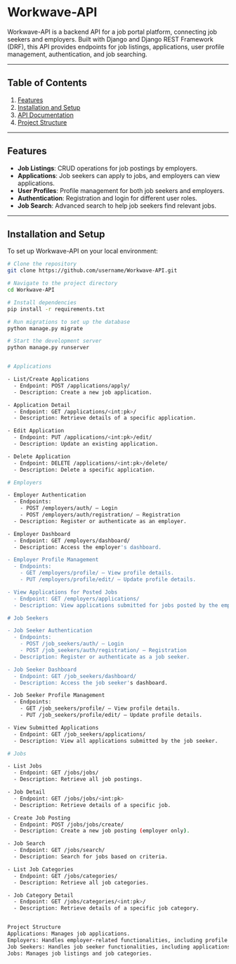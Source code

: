 # Workwave-API

Workwave-API is a backend API for a job portal platform, connecting job seekers and employers. Built with Django and Django REST Framework (DRF), this API provides endpoints for job listings, applications, user profile management, authentication, and job searching.

---

## Table of Contents

1. [Features](#features)
2. [Installation and Setup](#installation-and-setup)
3. [API Documentation](#api-documentation)
4. [Project Structure](#project-structure)

---

## Features

- **Job Listings**: CRUD operations for job postings by employers.
- **Applications**: Job seekers can apply to jobs, and employers can view applications.
- **User Profiles**: Profile management for both job seekers and employers.
- **Authentication**: Registration and login for different user roles.
- **Job Search**: Advanced search to help job seekers find relevant jobs.

---

## Installation and Setup

To set up Workwave-API on your local environment:

```bash
# Clone the repository
git clone https://github.com/username/Workwave-API.git

# Navigate to the project directory
cd Workwave-API

# Install dependencies
pip install -r requirements.txt

# Run migrations to set up the database
python manage.py migrate

# Start the development server
python manage.py runserver


# Applications

- List/Create Applications
  - Endpoint: POST /applications/apply/
  - Description: Create a new job application.

- Application Detail
  - Endpoint: GET /applications/<int:pk>/
  - Description: Retrieve details of a specific application.

- Edit Application
  - Endpoint: PUT /applications/<int:pk>/edit/
  - Description: Update an existing application.

- Delete Application
  - Endpoint: DELETE /applications/<int:pk>/delete/
  - Description: Delete a specific application.

# Employers

- Employer Authentication
  - Endpoints:
    - POST /employers/auth/ – Login
    - POST /employers/auth/registration/ – Registration
  - Description: Register or authenticate as an employer.

- Employer Dashboard
  - Endpoint: GET /employers/dashboard/
  - Description: Access the employer's dashboard.

- Employer Profile Management
  - Endpoints:
    - GET /employers/profile/ – View profile details.
    - PUT /employers/profile/edit/ – Update profile details.

- View Applications for Posted Jobs
  - Endpoint: GET /employers/applications/
  - Description: View applications submitted for jobs posted by the employer.

# Job Seekers

- Job Seeker Authentication
  - Endpoints:
    - POST /job_seekers/auth/ – Login
    - POST /job_seekers/auth/registration/ – Registration
  - Description: Register or authenticate as a job seeker.

- Job Seeker Dashboard
  - Endpoint: GET /job_seekers/dashboard/
  - Description: Access the job seeker's dashboard.

- Job Seeker Profile Management
  - Endpoints:
    - GET /job_seekers/profile/ – View profile details.
    - PUT /job_seekers/profile/edit/ – Update profile details.

- View Submitted Applications
  - Endpoint: GET /job_seekers/applications/
  - Description: View all applications submitted by the job seeker.

# Jobs

- List Jobs
  - Endpoint: GET /jobs/jobs/
  - Description: Retrieve all job postings.

- Job Detail
  - Endpoint: GET /jobs/jobs/<int:pk>
  - Description: Retrieve details of a specific job.

- Create Job Posting
  - Endpoint: POST /jobs/jobs/create/
  - Description: Create a new job posting (employer only).

- Job Search
  - Endpoint: GET /jobs/search/
  - Description: Search for jobs based on criteria.

- List Job Categories
  - Endpoint: GET /jobs/categories/
  - Description: Retrieve all job categories.

- Job Category Detail
  - Endpoint: GET /jobs/categories/<int:pk>/
  - Description: Retrieve details of a specific job category.


Project Structure
Applications: Manages job applications.
Employers: Handles employer-related functionalities, including profile management and job posting.
Job Seekers: Handles job seeker functionalities, including applications and profile management.
Jobs: Manages job listings and job categories.

